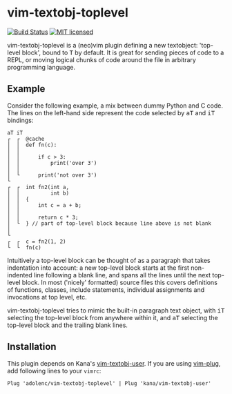 vim-textobj-toplevel
===================
[![Build Status](https://travis-ci.com/adolenc/vim-textobj-toplevel.svg?branch=master)](https://travis-ci.com/adolenc/vim-textobj-toplevel)
[![MIT licensed](https://img.shields.io/badge/license-MIT-blue.svg)](./LICENSE)

vim-textobj-toplevel is a (neo)vim plugin defining a new textobject: 'top-level
block', bound to <kbd>T</kbd> by default. It is great for sending pieces of code
to a REPL, or moving logical chunks of code around the file in arbitrary
programming language.

## Example
Consider the following example, a mix between dummy Python and C code.
The lines on the left-hand side represent the code selected by <kbd>aT</kbd>
and <kbd>iT</kbd> bindings:

```
aT iT
┌  ┌  @cache
│  │  def fn(c):
│  │  
│  │      if c > 3:
│  │          print('over 3')
│  │  
│  └      print('not over 3')
└     
┌  ┌  int fn2(int a,
│  │          int b)
│  │  {
│  │      int c = a + b;
│  │  
│  │      return c * 3;
│  └  } // part of top-level block because line above is not blank
│     
└     
┌  ┌  c = fn2(1, 2)
└  └  fn(c)
```

Intuitively a top-level block can be thought of as a paragraph
that takes indentation into account: a new top-level block starts at the
first non-indented line following a blank line, and spans all the lines until
the next top-level block. In most ('nicely' formatted) source files this
covers definitions of functions, classes, include statements, individual
assignments and invocations at top level, etc.

vim-textobj-toplevel tries to mimic the built-in paragraph text object, with
<kbd>iT</kbd> selecting the top-level block from anywhere within it, and
<kbd>aT</kbd> selecting the top-level block and the trailing blank lines.

## Installation
This plugin depends on Kana's
[vim-textobj-user](https://github.com/kana/vim-textobj-user). If you are using
[vim-plug](https://github.com/junegunn/vim-plug), add following lines to your
`vimrc`:

```
Plug 'adolenc/vim-textobj-toplevel' | Plug 'kana/vim-textobj-user'
```
